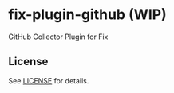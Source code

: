 # fix-plugin-github (WIP)
GitHub Collector Plugin for Fix

## License
See [LICENSE](../../LICENSE) for details.

